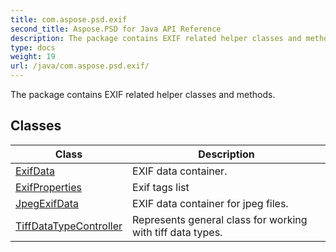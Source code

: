 ```yaml
---
title: com.aspose.psd.exif
second_title: Aspose.PSD for Java API Reference
description: The package contains EXIF related helper classes and methods.
type: docs
weight: 19
url: /java/com.aspose.psd.exif/
---
```



The package contains EXIF related helper classes and methods.


## Classes

| Class | Description |
| --- | --- |
| [ExifData](../com.aspose.psd.exif/exifdata) | EXIF data container. |
| [ExifProperties](../com.aspose.psd.exif/exifproperties) | Exif tags list |
| [JpegExifData](../com.aspose.psd.exif/jpegexifdata) | EXIF data container for jpeg files. |
| [TiffDataTypeController](../com.aspose.psd.exif/tiffdatatypecontroller) | Represents general class for working with tiff data types. |
